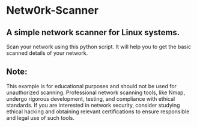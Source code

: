 # Netw0rk-Scanner
<h2> A simple network scanner for Linux systems. </h2>

<p> Scan your network using this python script. It will help you to get the basic scanned details of your network. </p>

<h2> Note: </h2>
<p> This example is for educational purposes and should not be used for unauthorized scanning. Professional network scanning tools, like Nmap, undergo rigorous development, testing, and compliance with ethical standards. If you are interested in network security, consider studying ethical hacking and obtaining relevant certifications to ensure responsible and legal use of such tools. </p>
